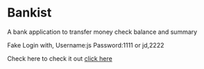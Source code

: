 # Bankist

A bank application to transfer money check balance and summary

Fake Login with, Username:js Password:1111 or jd,2222

Check here to check it out [click here](https://akansha2202.github.io/Bankist/)

